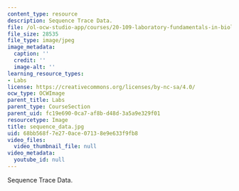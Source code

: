```yaml
---
content_type: resource
description: Sequence Trace Data.
file: /ol-ocw-studio-app/courses/20-109-laboratory-fundamentals-in-biological-engineering-fall-2007/68bb568f7e270ace07138e9e633f9fb8_sequence_data.jpg
file_size: 28535
file_type: image/jpeg
image_metadata:
  caption: ''
  credit: ''
  image-alt: ''
learning_resource_types:
- Labs
license: https://creativecommons.org/licenses/by-nc-sa/4.0/
ocw_type: OCWImage
parent_title: Labs
parent_type: CourseSection
parent_uid: fc19e690-0ca7-af8b-d48d-3a5a9e329f01
resourcetype: Image
title: sequence_data.jpg
uid: 68bb568f-7e27-0ace-0713-8e9e633f9fb8
video_files:
  video_thumbnail_file: null
video_metadata:
  youtube_id: null
---
```

Sequence Trace Data.